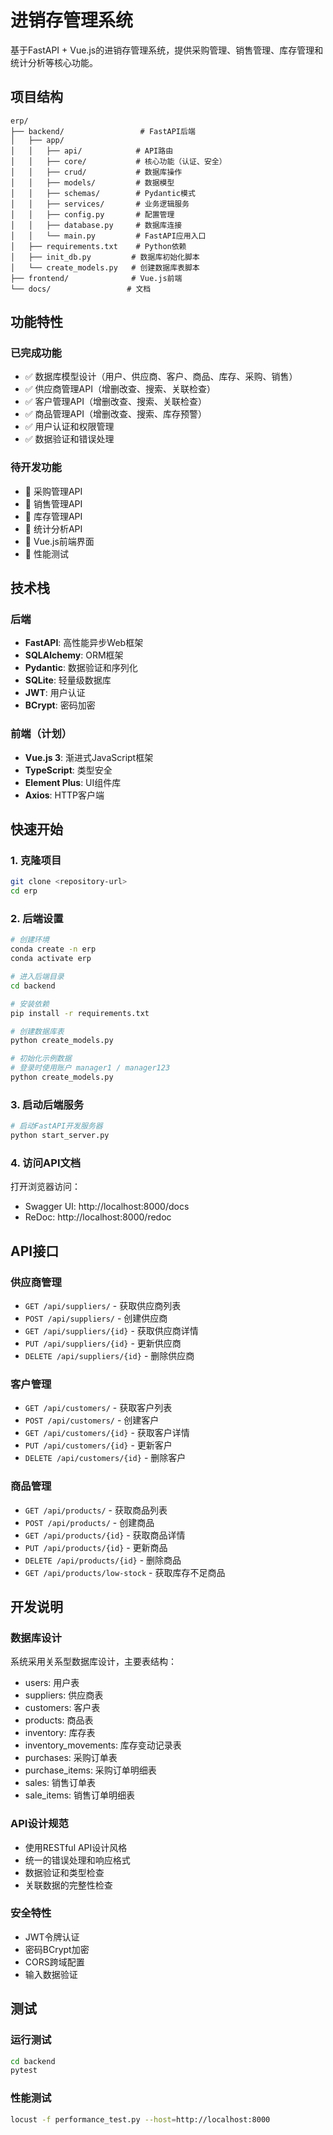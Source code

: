 # 进销存管理系统

基于FastAPI + Vue.js的进销存管理系统，提供采购管理、销售管理、库存管理和统计分析等核心功能。

## 项目结构

```
erp/
├── backend/                 # FastAPI后端
│   ├── app/
│   │   ├── api/            # API路由
│   │   ├── core/           # 核心功能（认证、安全）
│   │   ├── crud/           # 数据库操作
│   │   ├── models/         # 数据模型
│   │   ├── schemas/        # Pydantic模式
│   │   ├── services/       # 业务逻辑服务
│   │   ├── config.py       # 配置管理
│   │   ├── database.py     # 数据库连接
│   │   └── main.py         # FastAPI应用入口
│   ├── requirements.txt    # Python依赖
│   ├── init_db.py         # 数据库初始化脚本
│   └── create_models.py   # 创建数据库表脚本
├── frontend/              # Vue.js前端
└── docs/                 # 文档
```

## 功能特性

### 已完成功能
- ✅ 数据库模型设计（用户、供应商、客户、商品、库存、采购、销售）
- ✅ 供应商管理API（增删改查、搜索、关联检查）
- ✅ 客户管理API（增删改查、搜索、关联检查）
- ✅ 商品管理API（增删改查、搜索、库存预警）
- ✅ 用户认证和权限管理
- ✅ 数据验证和错误处理

### 待开发功能
- 🔄 采购管理API
- 🔄 销售管理API
- 🔄 库存管理API
- 🔄 统计分析API
- 🔄 Vue.js前端界面
- 🔄 性能测试

## 技术栈

### 后端
- **FastAPI**: 高性能异步Web框架
- **SQLAlchemy**: ORM框架
- **Pydantic**: 数据验证和序列化
- **SQLite**: 轻量级数据库
- **JWT**: 用户认证
- **BCrypt**: 密码加密

### 前端（计划）
- **Vue.js 3**: 渐进式JavaScript框架
- **TypeScript**: 类型安全
- **Element Plus**: UI组件库
- **Axios**: HTTP客户端

## 快速开始

### 1. 克隆项目
```bash
git clone <repository-url>
cd erp
```

### 2. 后端设置
```bash
# 创建环境
conda create -n erp
conda activate erp

# 进入后端目录
cd backend

# 安装依赖
pip install -r requirements.txt

# 创建数据库表
python create_models.py

# 初始化示例数据
# 登录时使用账户 manager1 / manager123
python create_models.py
```

### 3. 启动后端服务
```bash
# 启动FastAPI开发服务器
python start_server.py
```

### 4. 访问API文档
打开浏览器访问：
- Swagger UI: http://localhost:8000/docs
- ReDoc: http://localhost:8000/redoc

## API接口

### 供应商管理
- `GET /api/suppliers/` - 获取供应商列表
- `POST /api/suppliers/` - 创建供应商
- `GET /api/suppliers/{id}` - 获取供应商详情
- `PUT /api/suppliers/{id}` - 更新供应商
- `DELETE /api/suppliers/{id}` - 删除供应商

### 客户管理
- `GET /api/customers/` - 获取客户列表
- `POST /api/customers/` - 创建客户
- `GET /api/customers/{id}` - 获取客户详情
- `PUT /api/customers/{id}` - 更新客户
- `DELETE /api/customers/{id}` - 删除客户

### 商品管理
- `GET /api/products/` - 获取商品列表
- `POST /api/products/` - 创建商品
- `GET /api/products/{id}` - 获取商品详情
- `PUT /api/products/{id}` - 更新商品
- `DELETE /api/products/{id}` - 删除商品
- `GET /api/products/low-stock` - 获取库存不足商品

## 开发说明

### 数据库设计
系统采用关系型数据库设计，主要表结构：
- users: 用户表
- suppliers: 供应商表
- customers: 客户表
- products: 商品表
- inventory: 库存表
- inventory_movements: 库存变动记录表
- purchases: 采购订单表
- purchase_items: 采购订单明细表
- sales: 销售订单表
- sale_items: 销售订单明细表

### API设计规范
- 使用RESTful API设计风格
- 统一的错误处理和响应格式
- 数据验证和类型检查
- 关联数据的完整性检查

### 安全特性
- JWT令牌认证
- 密码BCrypt加密
- CORS跨域配置
- 输入数据验证

## 测试

### 运行测试
```bash
cd backend
pytest
```

### 性能测试
```bash
locust -f performance_test.py --host=http://localhost:8000
```
